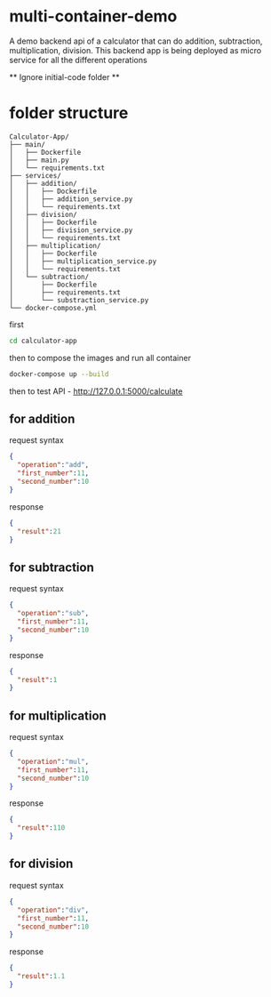 # multi-container-demo
A demo backend api  of a calculator that can do addition, subtraction, multiplication, division. 
This backend app is being deployed as micro service for all the different operations

** Ignore initial-code folder **

# folder structure

```plaintext
Calculator-App/
├── main/
│   ├── Dockerfile
│   ├── main.py
│   └── requirements.txt
├── services/
│   ├── addition/
│   │   ├── Dockerfile
│   │   ├── addition_service.py
│   │   └── requirements.txt
│   ├── division/
│   │   ├── Dockerfile
│   │   ├── division_service.py
│   │   └── requirements.txt
│   ├── multiplication/
│   │   ├── Dockerfile
│   │   ├── multiplication_service.py
│   │   └── requirements.txt
│   └── subtraction/
│       ├── Dockerfile
│       ├── requirements.txt
│       └── substraction_service.py
└── docker-compose.yml
```

first
```bash
cd calculator-app
```
then
to compose the images and run all container
```bash
docker-compose up --build
```


then to test
API - http://127.0.0.1:5000/calculate

## for addition
request syntax
```json
{
  "operation":"add",
  "first_number":11,
  "second_number":10
}
```

response
```json
{
  "result":21
}
```

## for subtraction
request syntax
```json
{
  "operation":"sub",
  "first_number":11,
  "second_number":10
}
```

response
```json
{
  "result":1
}
```

## for multiplication
request syntax
```json
{
  "operation":"mul",
  "first_number":11,
  "second_number":10
}
```

response
```json
{
  "result":110
}
```

## for division
request syntax
```json
{
  "operation":"div",
  "first_number":11,
  "second_number":10
}
```

response
```json
{
  "result":1.1
}
```



